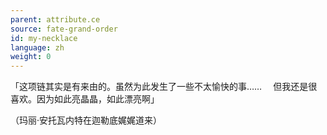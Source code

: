 ```yaml
---
parent: attribute.ce
source: fate-grand-order
id: my-necklace
language: zh
weight: 0
---
```


「这项链其实是有来由的。虽然为此发生了一些不太愉快的事……
　但我还是很喜欢。因为如此亮晶晶，如此漂亮啊」

（玛丽·安托瓦内特在迦勒底娓娓道来）
